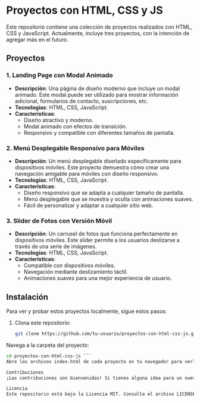 # Proyectos con HTML, CSS y JS

Este repositorio contiene una colección de proyectos realizados con HTML, CSS y JavaScript. Actualmente, incluye tres proyectos, con la intención de agregar más en el futuro.

## Proyectos

### 1. Landing Page con Modal Animado

- **Descripción**: Una página de diseño moderno que incluye un modal animado. Este modal puede ser utilizado para mostrar información adicional, formularios de contacto, suscripciones, etc.
- **Tecnologías**: HTML, CSS, JavaScript.
- **Características**:
  - Diseño atractivo y moderno.
  - Modal animado con efectos de transición.
  - Responsivo y compatible con diferentes tamaños de pantalla.

### 2. Menú Desplegable Responsivo para Móviles

- **Descripción**: Un menú desplegable diseñado específicamente para dispositivos móviles. Este proyecto demuestra cómo crear una navegación amigable para móviles con diseño responsivo.
- **Tecnologías**: HTML, CSS, JavaScript.
- **Características**:
  - Diseño responsivo que se adapta a cualquier tamaño de pantalla.
  - Menú desplegable que se muestra y oculta con animaciones suaves.
  - Fácil de personalizar y adaptar a cualquier sitio web.

### 3. Slider de Fotos con Versión Móvil

- **Descripción**: Un carrusel de fotos que funciona perfectamente en dispositivos móviles. Este slider permite a los usuarios deslizarse a través de una serie de imágenes.
- **Tecnologías**: HTML, CSS, JavaScript.
- **Características**:
  - Compatible con dispositivos móviles.
  - Navegación mediante deslizamiento táctil.
  - Animaciones suaves para una mejor experiencia de usuario.

## Instalación

Para ver y probar estos proyectos localmente, sigue estos pasos:

1. Clona este repositorio:
   ```bash
   git clone https://github.com/tu-usuario/proyectos-con-html-css-js.git```
Navega a la carpeta del proyecto:

```bash
cd proyectos-con-html-css-js ```
Abre los archivos index.html de cada proyecto en tu navegador para verlos en acción.

Contribuciones
¡Las contribuciones son bienvenidas! Si tienes alguna idea para un nuevo proyecto o mejoras a los proyectos existentes, no dudes en abrir un issue o enviar un pull request.

Licencia
Este repositorio está bajo la Licencia MIT. Consulta el archivo LICENSE para más detalles.
